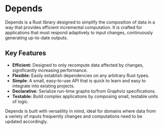# Depends

Depends is a Rust library designed to simplify the composition of data in a way that provides efficient incremental
computation. It is crafted for applications that must respond adaptively to input changes, continuously generating
up-to-date outputs.

## Key Features

- **Efficient:** Designed to only recompute data affected by changes, significantly increasing performance.
- **Flexible:** Easily establish dependencies on any arbitrary Rust types.
- **Simple**: A small, easy-to-use API that is quick to learn and easy to integrate into existing projects.
- **Declarative:** Serialize run-time graphs to/from Graphviz specifications.
- **Testable:** Build complex applications by composing small, testable units of logic.

Depends is built with versatility in mind, ideal for domains where data from a variety of inputs frequently changes and
computations need to be updated accordingly.
